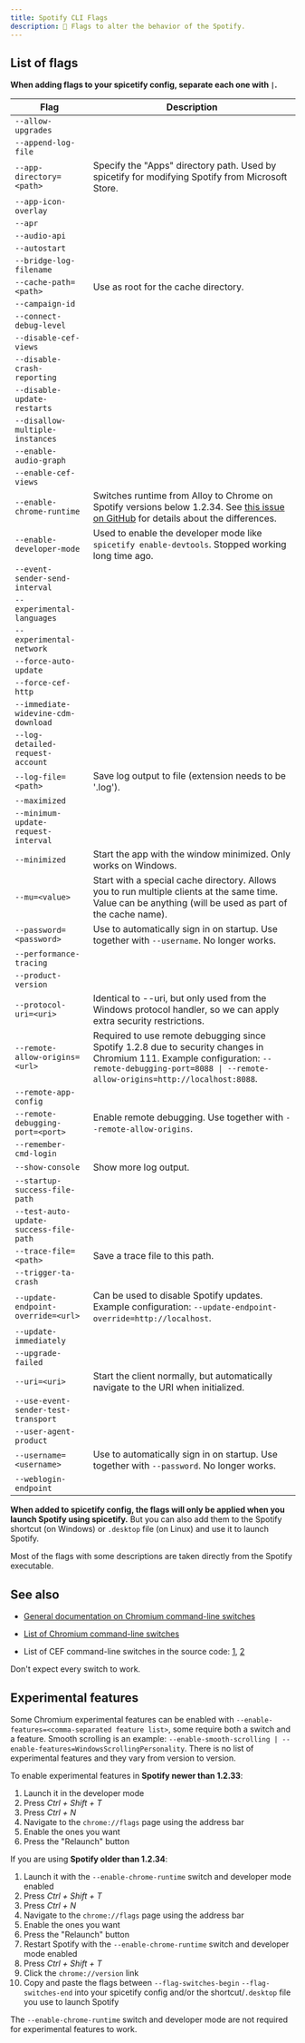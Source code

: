 ```yaml
---
title: Spotify CLI Flags
description: 🚩 Flags to alter the behavior of the Spotify.
---
```


## List of flags

**When adding flags to your spicetify config, separate each one with `|`.**

| Flag                                   | Description                                                                                                                                                                                          |
| -------------------------------------- | ---------------------------------------------------------------------------------------------------------------------------------------------------------------------------------------------------- |
| `--allow-upgrades`                     |                                                                                                                                                                                                      |
| `--append-log-file`                    |                                                                                                                                                                                                      |
| `--app-directory=<path>`               | Specify the "Apps" directory path. Used by spicetify for modifying Spotify from Microsoft Store.                                                                                                      |
| `--app-icon-overlay`                   |                                                                                                                                                                                                      |
| `--apr`                                |                                                                                                                                                                                                      |
| `--audio-api`                          |                                                                                                                                                                                                      |
| `--autostart`                          |                                                                                                                                                                                                      |
| `--bridge-log-filename`                |                                                                                                                                                                                                      |
| `--cache-path=<path>`                  | Use as root for the cache directory.                                                                                                                                                                 |
| `--campaign-id`                        |                                                                                                                                                                                                      |
| `--connect-debug-level`                |                                                                                                                                                                                                      |
| `--disable-cef-views`                  |                                                                                                                                                                                                      |
| `--disable-crash-reporting`            |                                                                                                                                                                                                      |
| `--disable-update-restarts`            |                                                                                                                                                                                                      |
| `--disallow-multiple-instances`        |                                                                                                                                                                                                      |
| `--enable-audio-graph`                 |                                                                                                                                                                                                      |
| `--enable-cef-views`                   |                                                                                                                                                                                                      |
| `--enable-chrome-runtime`              | Switches runtime from Alloy to Chrome on Spotify versions below 1.2.34. See [this issue on GitHub](https://github.com/chromiumembedded/cef/issues/3685) for details about the differences.           |
| `--enable-developer-mode`              | Used to enable the developer mode like `spicetify enable-devtools`. Stopped working long time ago.                                                                                                   |
| `--event-sender-send-interval`         |                                                                                                                                                                                                      |
| `--experimental-languages`             |                                                                                                                                                                                                      |
| `--experimental-network`               |                                                                                                                                                                                                      |
| `--force-auto-update`                  |                                                                                                                                                                                                      |
| `--force-cef-http`                     |                                                                                                                                                                                                      |
| `--immediate-widevine-cdm-download`    |                                                                                                                                                                                                      |
| `--log-detailed-request-account`       |                                                                                                                                                                                                      |
| `--log-file=<path>`                    | Save log output to file (extension needs to be '.log').                                                                                                                                              |
| `--maximized`                          |                                                                                                                                                                                                      |
| `--minimum-update-request-interval`    |                                                                                                                                                                                                      |
| `--minimized`                          | Start the app with the window minimized. Only works on Windows.                                                                                                                                      |
| `--mu=<value>`                         | Start with a special cache directory. Allows you to run multiple clients at the same time. Value can be anything (will be used as part of the cache name).                                           |
| `--password=<password>`                | Use to automatically sign in on startup. Use together with `--username`. No longer works.                                                                                                            |
| `--performance-tracing`                |                                                                                                                                                                                                      |
| `--product-version`                    |                                                                                                                                                                                                      |
| `--protocol-uri=<uri>`                 | Identical to --uri, but only used from the Windows protocol handler, so we can apply extra security restrictions.                                                                                    |
| `--remote-allow-origins=<url>`         | Required to use remote debugging since Spotify 1.2.8 due to security changes in Chromium 111. Example configuration: `--remote-debugging-port=8088 \| --remote-allow-origins=http://localhost:8088`. |
| `--remote-app-config`                  |                                                                                                                                                                                                      |
| `--remote-debugging-port=<port>`       | Enable remote debugging. Use together with `--remote-allow-origins`.                                                                                                                                 |
| `--remember-cmd-login`                 |                                                                                                                                                                                                      |
| `--show-console`                       | Show more log output.                                                                                                                                                                                |
| `--startup-success-file-path`          |                                                                                                                                                                                                      |
| `--test-auto-update-success-file-path` |                                                                                                                                                                                                      |
| `--trace-file=<path>`                  | Save a trace file to this path.                                                                                                                                                                      |
| `--trigger-ta-crash`                   |                                                                                                                                                                                                      |
| `--update-endpoint-override=<url>`     | Can be used to disable Spotify updates. Example configuration: `--update-endpoint-override=http://localhost`.                                                                                        |
| `--update-immediately`                 |                                                                                                                                                                                                      |
| `--upgrade-failed`                     |                                                                                                                                                                                                      |
| `--uri=<uri>`                          | Start the client normally, but automatically navigate to the URI when initialized.                                                                                                                   |
| `--use-event-sender-test-transport`    |                                                                                                                                                                                                      |
| `--user-agent-product`                 |                                                                                                                                                                                                      |
| `--username=<username>`                | Use to automatically sign in on startup. Use together with `--password`. No longer works.                                                                                                            |
| `--weblogin-endpoint`                  |                                                                                                                                                                                                      |

**When added to spicetify config, the flags will only be applied when you launch Spotify using spicetify.** But you can also add them to the Spotify shortcut (on Windows) or `.desktop` file (on Linux) and use it to launch Spotify.

Most of the flags with some descriptions are taken directly from the Spotify executable.

## See also

- [General documentation on Chromium command-line switches](https://www.chromium.org/developers/how-tos/run-chromium-with-flags)

- [List of Chromium command-line switches](https://peter.sh/experiments/chromium-command-line-switches)

- List of CEF command-line switches in the source code: [1](https://github.com/chromiumembedded/cef/blob/master/tests/shared/common/client_switches.cc), [2](https://github.com/chromiumembedded/cef/blob/master/libcef/common/cef_switches.cc)

Don't expect every switch to work.

## Experimental features

Some Chromium experimental features can be enabled with `--enable-features=<comma-separated feature list>`, some require both a switch and a feature. Smooth scrolling is an example: `--enable-smooth-scrolling | --enable-features=WindowsScrollingPersonality`.
There is no list of experimental features and they vary from version to version.

To enable experimental features in **Spotify newer than 1.2.33**:

1. Launch it in the developer mode
2. Press *Ctrl + Shift + T*
3. Press *Ctrl + N*
4. Navigate to the `chrome://flags` page using the address bar
5. Enable the ones you want
6. Press the "Relaunch" button

If you are using **Spotify older than 1.2.34**:

1. Launch it with the `--enable-chrome-runtime` switch and developer mode enabled
2. Press *Ctrl + Shift + T*
3. Press *Ctrl + N*
4. Navigate to the `chrome://flags` page using the address bar
5. Enable the ones you want
6. Press the "Relaunch" button
7. Restart Spotify with the `--enable-chrome-runtime` switch and developer mode enabled
8. Press *Ctrl + Shift + T*
9. Click the `chrome://version` link
10. Copy and paste the flags between `--flag-switches-begin` `--flag-switches-end` into your spicetify config and/or the shortcut/`.desktop` file you use to launch Spotify

The `--enable-chrome-runtime` switch and developer mode are not required for experimental features to work.
